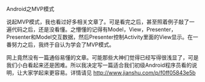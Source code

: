Android之MVP模式

说起MVP模式，我也看过好多相关文章了。可是看完之后，甚至照着例子敲了一遍代码之后，还是没看懂。之懵懂的记得有Model，View，Presenter，Presenter和Model交互数据，然后Presenter控制Activity里面的View显示。在一番努力之后，我终于自认为学会了MVP模式。

网上竟然没有一篇通俗易懂的文章。可能那些大神们觉得已经写得很浅显了，可是我们小白看起来还是困难。所以我决定写一篇适合我们初级Android程序员看的说明，让大家学起来更容易。详情请见
http://www.jianshu.com/p/f0ff05843e5b

